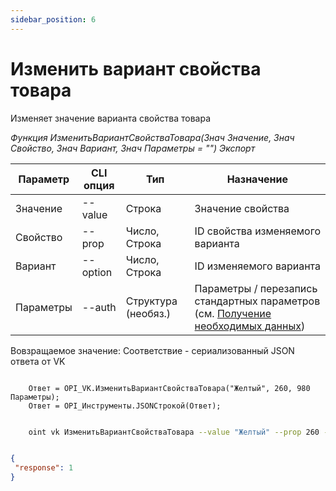 ```yaml
---
sidebar_position: 6
---
```


# Изменить вариант свойства товара
Изменяет значение варианта свойства товара

*Функция ИзменитьВариантСвойстваТовара(Знач Значение, Знач Свойство, Знач Вариант, Знач Параметры = "") Экспорт*

  | Параметр | CLI опция | Тип | Назначение |
  |-|-|-|-|
  | Значение | --value | Строка | Значение свойства|
  | Свойство | --prop | Число, Строка | ID свойства изменяемого варианта |
  | Вариант | --option | Число, Строка | ID изменяемого варианта|
  | Параметры | --auth | Структура (необяз.) | Параметры / перезапись стандартных параметров (см. [Получение необходимых данных](../)) |
  
  Вовзращаемое значение: Соответствие - сериализованный JSON ответа от VK

```bsl title="Пример кода"
	
    Ответ = OPI_VK.ИзменитьВариантСвойстваТовара("Желтый", 260, 980 Параметры);       
    Ответ = OPI_Инструменты.JSONСтрокой(Ответ);

```

```sh title="Пример команд CLI"

    oint vk ИзменитьВариантСвойстваТовара --value "Желтый" --prop 260 --option 980 --auth C:\auth.json

```

```json title="Результат"

{
 "response": 1
}

```
